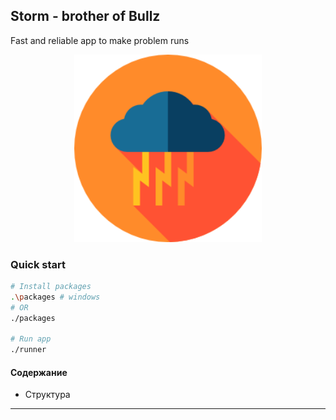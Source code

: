 ## Storm - brother of Bullz
Fast and reliable app to make problem runs

<p align="center" style="text-align:center;">
  <img src="https://github.com/Nikeweke/Storm/blob/master/public/storm.png?raw=true" width="300" />
</p>

### Quick start
```bash
# Install packages
.\packages # windows
# OR 
./packages

# Run app
./runner
```

#### Содержание 
* Структура

---